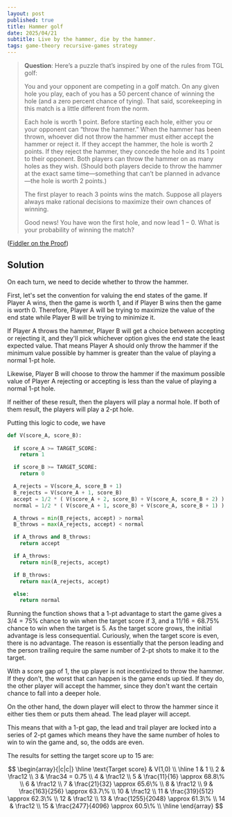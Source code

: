 ```yaml
---
layout: post
published: true
title: Hammer golf
date: 2025/04/21
subtitle: Live by the hammer, die by the hammer.
tags: game-theory recursive-games strategy
---
```


>**Question**: Here’s a puzzle that’s inspired by one of the rules from TGL golf:
>
>You and your opponent are competing in a golf match. On any given hole you play, each of you has a $50$ percent chance of winning the hole (and a zero percent chance of tying). That said, scorekeeping in this match is a little different from the norm.
>
>Each hole is worth $1$ point. Before starting each hole, either you or your opponent can “throw the hammer.” When the hammer has been thrown, whoever did not throw the hammer must either accept the hammer or reject it. If they accept the hammer, the hole is worth $2$ points. If they reject the hammer, they concede the hole and its $1$ point to their opponent. Both players can throw the hammer on as many holes as they wish. (Should both players decide to throw the hammer at the exact same time—something that can’t be planned in advance—the hole is worth $2$ points.)
>
>The first player to reach $3$ points wins the match. Suppose all players always make rational decisions to maximize their own chances of winning.
>
>Good news! You have won the first hole, and now lead $1-0.$ What is your probability of winning the match?

<!--more-->

([Fiddler on the Proof](https://thefiddler.substack.com/p/can-you-throw-the-hammer))

## Solution

On each turn, we need to decide whether to throw the hammer.

First, let's set the convention for valuing the end states of the game. If Player A wins, then the game is worth $1,$ and if Player B wins then the game is worth $0.$ Therefore, Player A will be trying to maximize the value of the end state while Player B will be trying to minimize it.

If Player A throws the hammer, Player B will get a choice between accepting or rejecting it, and they'll pick whichever option gives the end state the least expected value. That means Player A should only throw the hammer if the minimum value possible by hammer is greater than the value of playing a normal $1$-pt hole.

Likewise, Player B will choose to throw the hammer if the maximum possible value of Player A rejecting or accepting is less than the value of playing a normal $1$-pt hole.

If neither of these result, then the players will play a normal hole. If both of them result, the players will play a $2$-pt hole.

Putting this logic to code, we have

```python
def V(score_A, score_B):
  
  if score_A >= TARGET_SCORE:
    return 1

  if score_B >= TARGET_SCORE:
    return 0

  A_rejects = V(score_A, score_B + 1)
  B_rejects = V(score_A + 1, score_B)
  accept = 1/2 * ( V(score_A + 2, score_B) + V(score_A, score_B + 2) )
  normal = 1/2 * ( V(score_A + 1, score_B) + V(score_A, score_B + 1) )

  A_throws = min(B_rejects, accept) > normal
  B_throws = max(A_rejects, accept) < normal

  if A_throws and B_throws:
    return accept

  if A_throws:
    return min(B_rejects, accept)

  if B_throws:
    return max(A_rejects, accept)

  else:
    return normal

```

Running the function shows that a $1$-pt advantage to start the game gives a $3/4 = 75\%$ chance to win when the target score if $3$, and a $11/16 = 68.75\%$ chance to win when the target is $5.$ As the target score grows, the initial advantage is less consequential. Curiously, when the target score is even, there is no advantage. The reason is essentially that the person leading and the person trailing require the same number of $2$-pt shots to make it to the target. 

With a score gap of $1$, the up player is not incentivized to throw the hammer. If they don't, the worst that can happen is the game ends up tied. If they do, the other player will accept the hammer, since they don't want the certain chance to fall into a deeper hole. 

On the other hand, the down player will elect to throw the hammer since it either ties them or puts them ahead. The lead player will accept.

This means that with a $1$-pt gap, the lead and trail player are locked into a series of $2$-pt games which means they have the same number of holes to win to win the game and, so, the odds are even.

The results for setting the target score up to $15$ are:

$$
\begin{array}{|c|c|} \hline
 \text{Target score} & V(1,0) \\ \hline
 1 & 1 \\
 2 & \frac12 \\
 3 & \frac34 = 0.75 \\
 4 & \frac12 \\
 5 & \frac{11}{16} \approx 68.8\% \\
 6 & \frac12 \\
 7 & \frac{21}{32} \approx 65.6\% \\
 8 & \frac12 \\
 9 & \frac{163}{256} \approx 63.7\% \\
 10 & \frac12 \\
 11 & \frac{319}{512} \approx 62.3\% \\
 12 & \frac12 \\
 13 & \frac{1255}{2048} \approx 61.3\% \\
 14 & \frac12 \\
 15 & \frac{2477}{4096} \approx 60.5\% \\ \hline
\end{array}
$$
